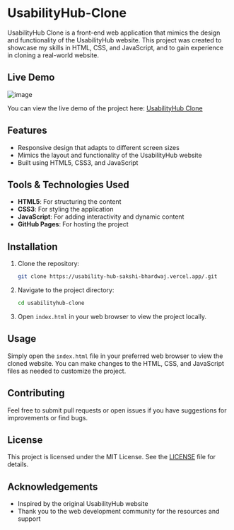 # UsabilityHub-Clone

UsabilityHub Clone is a front-end web application that mimics the design and functionality of the UsabilityHub website. This project was created to showcase my skills in HTML, CSS, and JavaScript, and to gain experience in cloning a real-world website.

## Live Demo
![image](https://user-images.githubusercontent.com/100501722/232858328-62815de9-1d08-4142-b201-7fc77df9c5a6.png)

You can view the live demo of the project here: [UsabilityHub Clone](https://usability-hub-sakshi-bhardwaj.vercel.app/)

## Features

- Responsive design that adapts to different screen sizes
- Mimics the layout and functionality of the UsabilityHub website
- Built using HTML5, CSS3, and JavaScript

## Tools & Technologies Used

- **HTML5**: For structuring the content
- **CSS3**: For styling the application
- **JavaScript**: For adding interactivity and dynamic content
- **GitHub Pages**: For hosting the project

## Installation

1. Clone the repository:
    ```bash
    git clone https://usability-hub-sakshi-bhardwaj.vercel.app/.git
    ```

2. Navigate to the project directory:
    ```bash
    cd usabilityhub-clone
    ```

3. Open `index.html` in your web browser to view the project locally.

## Usage

Simply open the `index.html` file in your preferred web browser to view the cloned website. You can make changes to the HTML, CSS, and JavaScript files as needed to customize the project.

## Contributing

Feel free to submit pull requests or open issues if you have suggestions for improvements or find bugs.

## License

This project is licensed under the MIT License. See the [LICENSE](LICENSE) file for details.

## Acknowledgements

- Inspired by the original UsabilityHub website
- Thank you to the web development community for the resources and support


